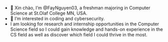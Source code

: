 - 👋 Xin chào, I’m @FayNguyen03, a freshman majoring in Computer Science at St.Olaf College MN, USA.
- 👀 I’m interested in coding and cybersecurity.
- I am looking for research and internship opportunities in the Computer Science field so I could gain knowledge and hands-on experience in the CS field as well as discover which field I could thrive in the most.

